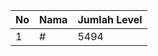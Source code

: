 | No | Nama            | Jumlah Level |
|----|-----------------|--------------|
| 1  | #    |    5494        |
